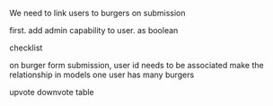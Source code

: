 We need to link users to burgers on submission

  first.
  add admin capability to user. as boolean



  checklist

  on burger form submission, user id needs to be associated
  make the relationship in models one user has many burgers

  upvote downvote table
